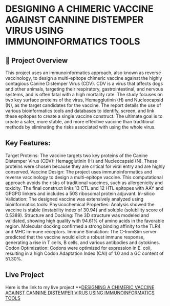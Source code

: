 #  DESIGNING A CHIMERIC VACCINE AGAINST CANNINE DISTEMPER VIRUS USING IMMUNOINFORMATICS TOOLS
## 📌 Project Overview
This project uses an immunoinformatics approach, also known as reverse vaccinology, to design a multi-epitope chimeric vaccine against the highly contagious Canine Distemper Virus (CDV). CDV is a virus that affects dogs and other animals, targeting their respiratory, gastrointestinal, and nervous systems, and is often fatal with a high mortality rate. The study focuses on two key surface proteins of the virus, 
Hemagglutinin (H) and Nucleocapsid (N), as the target candidates for the vaccine. The report details the use of various bioinformatics tools and databases to identify, screen, and link these epitopes to create a single vaccine construct. The ultimate goal is to create a safer, more stable, and more effective vaccine than traditional methods by eliminating the risks associated with using the whole virus.

## Key Features: 
Target Proteins: The vaccine targets two key proteins of the Canine Distemper Virus (CDV): Hemagglutinin (H) and Nucleocapsid (N). These proteins were chosen because they are critical for viral entry and are highly conserved.
Vaccine Design: The project uses immunoinformatics and reverse vaccinology to design a multi-epitope vaccine. This computational approach avoids the risks of traditional vaccines, such as allergenicity and toxicity. The final construct links 13 CTL and 12 HTL epitopes with AAY and GPGPG linkers and includes a 50S ribosomal protein adjuvant.
In-silico Validation: The designed vaccine was extensively analyzed using bioinformatics tools:
Physicochemical Properties: Analysis showed the vaccine is stable (instability index of 30.94) and soluble (solubility score of 0.5389).
Structure and Docking: The 3D structure was modeled and validated, showing high quality with 94.61% of amino acids in the favorable region. Molecular docking confirmed a strong binding affinity to the TLR4 and MHC immune receptors.
Immune Simulation: The C-ImmSim server predicted that the vaccine would elicit a robust immune response, generating a rise in T cells, B cells, and various antibodies and cytokines.
Codon Optimization: Codons were optimized for expression in E. coli, resulting in a high Codon Adaptation Index (CAI) of 1.0 and a GC content of 51.30%.

## Live Project 
Here is the link to my live project 
**[DESIGNING A CHIMERIC VACCINE AGAINST CANNINE DISTEMPER VIRUS USING IMMUNOINFORMATICS TOOLS]()
